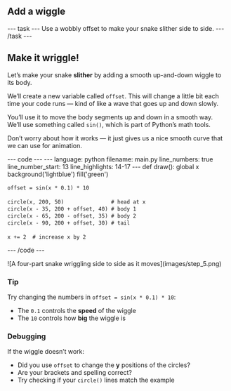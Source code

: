 <h2 class="c-project-heading--task">Add a wiggle</h2>
--- task ---
Use a wobbly offset to make your snake slither side to side.
--- /task ---

<h2 class="c-project-heading--explainer">Make it wriggle!</h2>

Let’s make your snake **slither** by adding a smooth up-and-down wiggle to its body.

We’ll create a new variable called `offset`. This will change a little bit each time your code runs — kind of like a wave that goes up and down slowly.

You’ll use it to move the body segments up and down in a smooth way.  
We’ll use something called `sin()`, which is part of Python’s math tools.

Don’t worry about how it works — it just gives us a nice smooth curve that we can use for animation.

<div class="c-project-code">
--- code ---
---
language: python
filename: main.py
line_numbers: true
line_number_start: 13
line_highlights: 14-17
---
def draw():
    global x
    background('lightblue')
    fill('green')

    offset = sin(x * 0.1) * 10

    circle(x, 200, 50)               # head at x
    circle(x - 35, 200 + offset, 40) # body 1
    circle(x - 65, 200 - offset, 35) # body 2
    circle(x - 90, 200 + offset, 30) # tail

    x += 2  # increase x by 2
--- /code ---
</div>

<div class="c-project-output">
![A four-part snake wriggling side to side as it moves](images/step_5.png)
</div>

<div class="c-project-callout c-project-callout--tip">

### Tip

Try changing the numbers in `offset = sin(x * 0.1) * 10`:
- The `0.1` controls the **speed** of the wiggle
- The `10` controls how **big** the wiggle is

</div>

<div class="c-project-callout c-project-callout--debug">

### Debugging

If the wiggle doesn’t work:<br />
- Did you use `offset` to change the **y** positions of the circles?<br />
- Are your brackets and spelling correct?<br />
- Try checking if your `circle()` lines match the example

</div>
